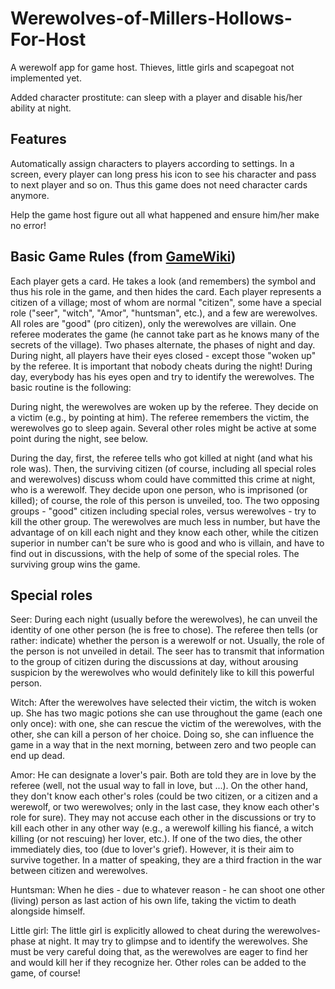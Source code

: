 Werewolves-of-Millers-Hollows-For-Host
======================================

A werewolf app for game host. Thieves, little girls and scapegoat not implemented yet. 

Added character prostitute: can sleep with a player and disable his/her ability at night.

Features
--------
Automatically assign characters to players according to settings. In a screen, every player can long press his icon to see his character and pass to next player and so on. Thus this game does not need character cards anymore.

Help the game host figure out all what happened and ensure him/her make no error!

Basic Game Rules (from [GameWiki](http://www.games-wiki.org/wiki/Werewolves_of_Millers_Hollow/))
----------------
Each player gets a card. He takes a look (and remembers) the symbol and thus his role in the game, and then hides the card. Each player represents a citizen of a village; most of whom are normal "citizen", some have a special role ("seer", "witch", "Amor", "huntsman", etc.), and a few are werewolves. All roles are "good" (pro citizen), only the werewolves are villain.
One referee moderates the game (he cannot take part as he knows many of the secrets of the village). Two phases alternate, the phases of night and day. During night, all players have their eyes closed - except those "woken up" by the referee. It is important that nobody cheats during the night! During day, everybody has his eyes open and try to identify the werewolves.
The basic routine is the following:

During night, the werewolves are woken up by the referee. They decide on a victim (e.g., by pointing at him). The referee remembers the victim, the werewolves go to sleep again.
Several other roles might be active at some point during the night, see below.

During the day, first, the referee tells who got killed at night (and what his role was). Then, the surviving citizen (of course, including all special roles and werewolves) discuss whom could have committed this crime at night, who is a werewolf. They decide upon one person, who is imprisoned (or killed); of course, the role of this person is unveiled, too.
The two opposing groups - "good" citizen including special roles, versus werewolves - try to kill the other group. The werewolves are much less in number, but have the advantage of on kill each night and they know each other, while the citizen superior in number can't be sure who is good and who is villain, and have to find out in discussions, with the help of some of the special roles. The surviving group wins the game.

Special roles
-------------
Seer: During each night (usually before the werewolves), he can unveil the identity of one other person (he is free to chose). The referee then tells (or rather: indicate) whether the person is a werewolf or not. Usually, the role of the person is not unveiled in detail. The seer has to transmit that information to the group of citizen during the discussions at day, without arousing suspicion by the werewolves who would definitely like to kill this powerful person.

Witch: After the werewolves have selected their victim, the witch is woken up. She has two magic potions she can use throughout the game (each one only once): with one, she can rescue the victim of the werewolves, with the other, she can kill a person of her choice. Doing so, she can influence the game in a way that in the next morning, between zero and two people can end up dead.

Amor: He can designate a lover's pair. Both are told they are in love by the referee (well, not the usual way to fall in love, but ...). On the other hand, they don't know each other's roles (could be two citizen, or a citizen and a werewolf, or two werewolves; only in the last case, they know each other's role for sure). They may not accuse each other in the discussions or try to kill each other in any other way (e.g., a werewolf killing his fiancé, a witch killing (or not rescuing) her lover, etc.). If one of the two dies, the other immediately dies, too (due to lover's grief). However, it is their aim to survive together. In a matter of speaking, they are a third fraction in the war between citizen and werewolves.

Huntsman: When he dies - due to whatever reason - he can shoot one other (living) person as last action of his own life, taking the victim to death alongside himself.

Little girl: The little girl is explicitly allowed to cheat during the werewolves-phase at night. It may try to glimpse and to identify the werewolves. She must be very careful doing that, as the werewolves are eager to find her and would kill her if they recognize her.
Other roles can be added to the game, of course!
